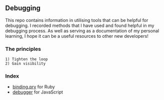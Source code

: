 ## Debugging

This repo contains information in utilising tools that can be helpful for debugging. I recorded methods that I have used and found helpful in my debugging process. As well as serving as a documentation of my personal learning, I hope it can be a useful resources to other new developers!

### The principles
```
1) Tighten the loop
2) Gain visibility
```

### Index

- [binding.pry](./binding.md) for Ruby
- [debugger](./debugger.md) for JavaScript
